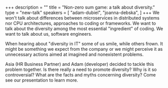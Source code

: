 +++
description = ""
title = "Non-zero sum game: a talk about diversity."
type = "new-talk"
speakers = [
        "adam-dubiel",
        "joanna-debska",
]
+++
We won't talk about differences between microservices in distributed systems nor CPU architectures, approaches to coding or frameworks. We want to talk about the diversity among the most essential "ingredient" of coding. We want to talk about us, software engineers.

When hearing about "diversity in IT" some of us smile, while others frown. It might be something we expect from the company or we might perceive it as unnecessary actions aimed at imagined and nonexistent problems.

Asia (HR Business Partner) and Adam (developer) decided to tackle this problem together. Is there really a need to promote diversity? Why is it so controversial? What are the facts and myths concerning diversity? Come see our presentation to learn more.